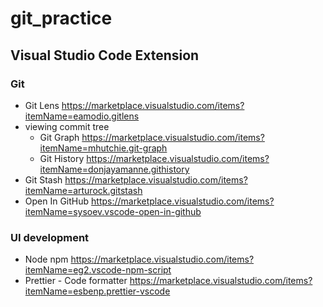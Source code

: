 # git_practice

## Visual Studio Code Extension

### Git

* Git Lens <https://marketplace.visualstudio.com/items?itemName=eamodio.gitlens>
* viewing commit tree
    * Git Graph <https://marketplace.visualstudio.com/items?itemName=mhutchie.git-graph>
    * Git History <https://marketplace.visualstudio.com/items?itemName=donjayamanne.githistory>
* Git Stash <https://marketplace.visualstudio.com/items?itemName=arturock.gitstash>
* Open In GitHub <https://marketplace.visualstudio.com/items?itemName=sysoev.vscode-open-in-github>

### UI development

* Node npm <https://marketplace.visualstudio.com/items?itemName=eg2.vscode-npm-script>
* Prettier - Code formatter <https://marketplace.visualstudio.com/items?itemName=esbenp.prettier-vscode>
